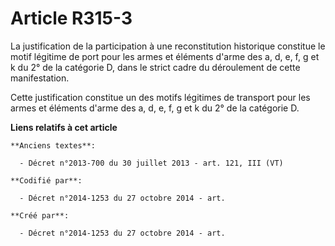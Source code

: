 # Article R315-3

La justification de la participation à une reconstitution historique constitue le motif légitime de port pour les armes et
éléments d'arme des a, d, e, f, g et k du 2° de la catégorie D, dans le strict cadre du déroulement de cette manifestation.

Cette justification constitue un des motifs légitimes de transport pour les armes et éléments d'arme des a, d, e, f, g et k
du 2° de la catégorie D.

**Liens relatifs à cet article**

	**Anciens textes**:

	  - Décret n°2013-700 du 30 juillet 2013 - art. 121, III (VT)

	**Codifié par**:

	  - Décret n°2014-1253 du 27 octobre 2014 - art.

	**Créé par**:

	  - Décret n°2014-1253 du 27 octobre 2014 - art.
